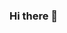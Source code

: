 ### Hi there 👋

<!--
**AniketKharpatil/AniketKharpatil** is a ✨ _special_ ✨ repository because its `README.md` (this file) appears on your GitHub profile.
<div id="header" align="center">
  <img src="https://media.giphy.com/media/M9gbBd9nbDrOTu1Mqx/giphy.gif" width="100"/>
</div>
Here are some ideas to get you started:

- 🙏 Namaste, I’m Aniket.
- 👀 I’m interested in DevOps.
- 🌱 I’m currently learning Jenkins and AWS Serverless
- 💬 Ask me about AWS and Flutter
- 📫 How to reach me: aniketkharpatil@gmail.com
- ⚡ Fun fact: I use Linux OS
-->
